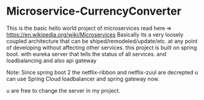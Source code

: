 # Microservice-CurrencyConverter
This is the basic hello world project of microservices read here => https://en.wikipedia.org/wiki/Microservices 
Basically its a very loosely coupled architecture that can be shiped/remodeled/update/etc. at any point of developing without affecting other services.
this project is built on spring boot.
with eureka server that tells the status of all services. and loadbalancing and also api gateway 

Note: Since spring boot 2 the  netflix-ribbon and netflix-zuul are decrepted u can use Spring Cloud loadbalancer and spring gateway now.

u are free to change the server in my project.
